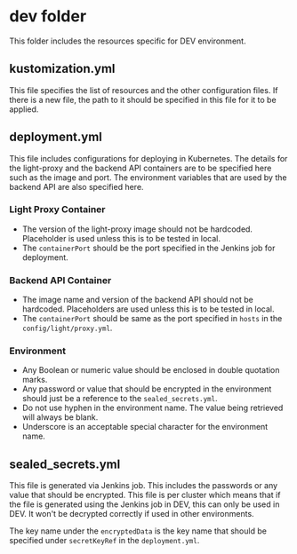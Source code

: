 # dev folder

This folder includes the resources specific for DEV environment.

## kustomization.yml

This file specifies the list of resources and the other configuration files. If there is a new file, the path to it should be specified in this file for it to be applied.

## deployment.yml

This file includes configurations for deploying in Kubernetes. The details for the light-proxy and the backend API containers are to be specified here such as the image and port. The environment variables that are used by the backend API are also specified here.

### Light Proxy Container

- The version of the light-proxy image should not be hardcoded. Placeholder is used unless this is to be tested in local.
- The `containerPort` should be the port specified in the Jenkins job for deployment.

### Backend API Container

- The image name and version of the backend API should not be hardcoded. Placeholders are used unless this is to be tested in local.
- The `containerPort` should be same as the port specified in `hosts` in the `config/light/proxy.yml`.

### Environment

- Any Boolean or numeric value should be enclosed in double quotation marks.
- Any password or value that should be encrypted in the environment should just be a reference to the `sealed_secrets.yml`.
- Do not use hyphen in the environment name. The value being retrieved will always be blank.
- Underscore is an acceptable special character for the environment name.

## sealed_secrets.yml

This file is generated via Jenkins job. This includes the passwords or any value that should be encrypted. This file is per cluster which means that if the file is generated using the Jenkins job in DEV, this can only be used in DEV. It won't be decrypted correctly if used in other environments.

The key name under the `encryptedData` is the key name that should be specified under `secretKeyRef` in the `deployment.yml`.
